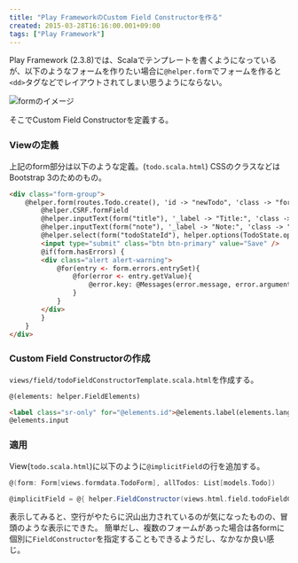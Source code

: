 ```yaml
---
title: "Play FrameworkのCustom Field Constructorを作る"
created: 2015-03-28T16:16:00.001+09:00
tags: ["Play Framework"]
---
```

Play Framework (2.3.8)では、Scalaでテンプレートを書くようになっているが、以下のようなフォームを作りたい場合に`@helper.form`でフォームを作ると`<dd>`タグなどでレイアウトされてしまい思うようにならない。

![formのイメージ](https://lh3.googleusercontent.com/-ZBWgN1qx2E8/VRZTC2RtH6I/AAAAAAAAOvI/Q29M8POJw04/s600/Screenshot+2015-03-28+16.03.14.png "Screenshot 2015-03-28 16.03.14.png")

そこでCustom Field Constructorを定義する。

<!--more-->

### Viewの定義

上記のform部分は以下のような定義。(`todo.scala.html`)
CSSのクラスなどはBootstrap 3のためのもの。

```html
<div class="form-group">
    @helper.form(routes.Todo.create(), 'id -> "newTodo", 'class -> "form-inline") {
        @helper.CSRF.formField
        @helper.inputText(form("title"), '_label -> "Title:", 'class -> "form-control", 'placeholder -> "Title")
        @helper.inputText(form("note"), '_label -> "Note:", 'class -> "form-control", 'placeholder -> "Note")
        @helper.select(form("todoStateId"), helper.options(TodoState.options), '_label -> "Status:", 'class -> "form-control")
        <input type="submit" class="btn btn-primary" value="Save" />
        @if(form.hasErrors) {
        <div class="alert alert-warning">
            @for(entry <- form.errors.entrySet){
                @for(error <- entry.getValue){
                    @error.key: @Messages(error.message, error.arguments)
                }
            }
        </div>
        }
    }
</div>
```

### Custom Field Constructorの作成

`views/field/todoFieldConstructorTemplate.scala.html`を作成する。

```html
@(elements: helper.FieldElements)

<label class="sr-only" for="@elements.id">@elements.label(elements.lang)</label>
@elements.input
```

### 適用

View(`todo.scala.html`)に以下のように`@implicitField`の行を追加する。

```scala
@(form: Form[views.formdata.TodoForm], allTodos: List[models.Todo])

@implicitField = @{ helper.FieldConstructor(views.html.field.todoFieldConstructorTemplate.f) }
```

表示してみると、空行がやたらに沢山出力されているのが気になったものの、冒頭のような表示にできた。
簡単だし、複数のフォームがあった場合は各formに個別に`FieldConstructor`を指定することもできるようだし、なかなか良い感じ。
